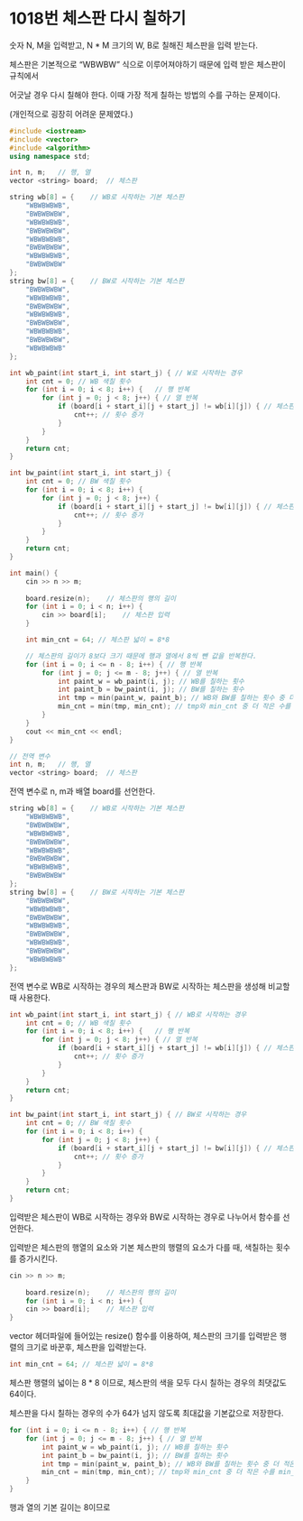 # 1018번 체스판 다시 칠하기

숫자 N, M을 입력받고, N * M 크기의 W, B로 칠해진 체스판을 입력 받는다.

체스판은 기본적으로 “WBWBW” 식으로 이루어져야하기 때문에 입력 받은 체스판이 규칙에서

어긋날 경우 다시 칠해야 한다. 이때 가장 적게 칠하는 방법의 수를 구하는 문제이다.

(개인적으로 굉장히 어려운 문제였다.)

```cpp
#include <iostream>
#include <vector>
#include <algorithm>
using namespace std;

int n, m;	// 행, 열
vector <string> board;	// 체스판

string wb[8] = {	// WB로 시작하는 기본 체스판
	"WBWBWBWB",
	"BWBWBWBW",
	"WBWBWBWB",
	"BWBWBWBW",
	"WBWBWBWB",
	"BWBWBWBW",
	"WBWBWBWB",
	"BWBWBWBW"
};
string bw[8] = {	// BW로 시작하는 기본 체스판
	"BWBWBWBW",
	"WBWBWBWB",
	"BWBWBWBW",
	"WBWBWBWB",
	"BWBWBWBW",
	"WBWBWBWB",
	"BWBWBWBW",
	"WBWBWBWB"
};

int wb_paint(int start_i, int start_j) { // W로 시작하는 경우
	int cnt = 0; // WB 색칠 횟수
	for (int i = 0; i < 8; i++) {	// 행 반복
		for (int j = 0; j < 8; j++) { // 열 반복
			if (board[i + start_i][j + start_j] != wb[i][j]) { // 체스판의 i행과 j열이 wb 배열의 i행, j열과 다를 때
				cnt++; // 횟수 증가
			}
		}
	}
	return cnt;
}

int bw_paint(int start_i, int start_j) {
	int cnt = 0; // BW 색칠 횟수
	for (int i = 0; i < 8; i++) {
		for (int j = 0; j < 8; j++) {
			if (board[i + start_i][j + start_j] != bw[i][j]) { // 체스판의 i행과 j열이 bw 배열의 i행, j열과 다를 때
				cnt++; // 횟수 증가
			}
		}
	}
	return cnt;
}

int main() {
	cin >> n >> m;
	
	board.resize(n);	// 체스판의 행의 길이
	for (int i = 0; i < n; i++) {
		cin >> board[i];	// 체스판 입력
	}

	int min_cnt = 64; // 체스판 넓이 = 8*8

	// 체스판의 길이가 8보다 크기 때문에 행과 열에서 8씩 뺀 값을 반복한다.
	for (int i = 0; i <= n - 8; i++) { // 행 반복
		for (int j = 0; j <= m - 8; j++) { // 열 반복
			int paint_w = wb_paint(i, j); // WB를 칠하는 횟수
			int paint_b = bw_paint(i, j); // BW를 칠하는 횟수
			int tmp = min(paint_w, paint_b); // WB와 BW를 칠하는 횟수 중 더 적은 수를 tmp에 저장
			min_cnt = min(tmp, min_cnt); // tmp와 min_cnt 중 더 작은 수를 min_cnt에 저장
		}
	}
	cout << min_cnt << endl;
}
```

```cpp
// 전역 변수
int n, m;	// 행, 열
vector <string> board;	// 체스판
```

전역 변수로 n, m과 배열 board를 선언한다.

```cpp
string wb[8] = {	// WB로 시작하는 기본 체스판
	"WBWBWBWB",
	"BWBWBWBW",
	"WBWBWBWB",
	"BWBWBWBW",
	"WBWBWBWB",
	"BWBWBWBW",
	"WBWBWBWB",
	"BWBWBWBW"
};
string bw[8] = {	// BW로 시작하는 기본 체스판
	"BWBWBWBW",
	"WBWBWBWB",
	"BWBWBWBW",
	"WBWBWBWB",
	"BWBWBWBW",
	"WBWBWBWB",
	"BWBWBWBW",
	"WBWBWBWB"
};
```

전역 변수로 WB로 시작하는 경우의 체스판과 BW로 시작하는 체스판을 생성해 비교할 때 사용한다.

```cpp
int wb_paint(int start_i, int start_j) { // WB로 시작하는 경우
	int cnt = 0; // WB 색칠 횟수
	for (int i = 0; i < 8; i++) {	// 행 반복
		for (int j = 0; j < 8; j++) { // 열 반복
			if (board[i + start_i][j + start_j] != wb[i][j]) { // 체스판의 i행과 j열이 wb 배열의 i행, j열과 다를 때
				cnt++; // 횟수 증가
			}
		}
	}
	return cnt;
}

int bw_paint(int start_i, int start_j) { // BW로 시작하는 경우
	int cnt = 0; // BW 색칠 횟수
	for (int i = 0; i < 8; i++) {
		for (int j = 0; j < 8; j++) {
			if (board[i + start_i][j + start_j] != bw[i][j]) { // 체스판의 i행과 j열이 bw 배열의 i행, j열과 다를 때
				cnt++; // 횟수 증가
			}
		}
	}
	return cnt;
}
```

입력받은 체스판이 WB로 시작하는 경우와 BW로 시작하는 경우로 나누어서 함수를 선언한다.

입력받은 체스판의 행열의 요소와 기본 체스판의 행렬의 요소가 다를 때, 색칠하는 횟수를 증가시킨다.

```cpp
cin >> n >> m;
	
	board.resize(n);	// 체스판의 행의 길이
	for (int i = 0; i < n; i++) {
	cin >> board[i];	// 체스판 입력
}
```

vector 헤더파일에 들어있는 resize() 함수를 이용하여, 체스판의 크기를 입력받은 행렬의 크기로 바꾼후, 체스판을 입력받는다.

```cpp
int min_cnt = 64; // 체스판 넓이 = 8*8
```

체스판 행렬의 넓이는 8 * 8 이므로, 체스판의 색을 모두 다시 칠하는 경우의 최댓값도 64이다.

체스판을 다시 칠하는 경우의 수가 64가 넘지 않도록 최대값을 기본값으로 저장한다.

```cpp
for (int i = 0; i <= n - 8; i++) { // 행 반복
	for (int j = 0; j <= m - 8; j++) { // 열 반복
		int paint_w = wb_paint(i, j); // WB를 칠하는 횟수
		int paint_b = bw_paint(i, j); // BW를 칠하는 횟수
		int tmp = min(paint_w, paint_b); // WB와 BW를 칠하는 횟수 중 더 적은 수를 tmp에 저장
		min_cnt = min(tmp, min_cnt); // tmp와 min_cnt 중 더 작은 수를 min_cnt에 저장
	}
}
```

행과 열의 기본 길이는 8이므로
